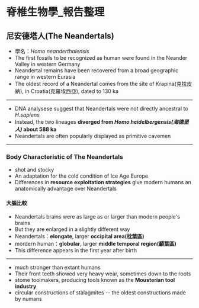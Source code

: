 # 脊椎生物學_報告整理

## 尼安德塔人(The Neandertals)
* 學名：*Homo neanderthalensis*
* The first fossils to be recognized as human were found in the Neander Valley in western Germany
* Neandertal remains have been recovered from a broad geographic range in western Eurasia
* The oldest record of a Neandertal comes from the site of Krapina(克拉皮納), in Croatia(克羅埃西亞), dated to 130 ka
---
* DNA analysese suggest that Neandertals were not directly ancestral to *H.sapiens*
* Instead, the two lineages **diverged from *Homo heidelbergensis(海德堡人)* about 588 ka**
* Neandertals are often popularly displayed as primitive cavemen
---
### Body Characteristic of The Neandertals
* shot and stocky
* An adaptation for the cold condition of Ice Age Europe
* Differences in **resource exploitation strategies** give  modern humans an anatomically advantage over Neandertals
#### 大腦比較
* Neandertals brains were as large as or larger than modern people's brains
* But they are enlarged in a slightly different way
* Neandertals：**elongate**, larger **occipital area(枕葉區)**
* mordern human：**globular**, larger **middle temporal region(顳葉區)**
* This difference appears in the first year after birth
---
* much stronger than extant humans
* Their front teeth showed very heavy wear, sometimes down to the roots
* stome toolmakers, producing tools known as the **Mousterian tool industry**
* circular constructions of stalagmites -- the oldest constructions made by numans